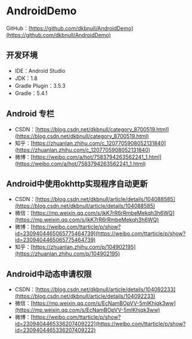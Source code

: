 # AndroidDemo
GitHub：[https://github.com/dkbnull/AndroidDemo](https://github.com/dkbnull/AndroidDemo)

## 开发环境

- IDE：Android Studio
- JDK：1.8
- Gradle Plugin：3.5.3
- Gradle：5.4.1

## Android 专栏

* CSDN：[https://blog.csdn.net/dkbnull/category_8700519.html](https://blog.csdn.net/dkbnull/category_8700519.html)
* 知乎：[https://zhuanlan.zhihu.com/c_1207705908052131840](https://zhuanlan.zhihu.com/c_1207705908052131840)
* 微博：[https://weibo.com/a/hot/7583794263562241_1.html](https://weibo.com/a/hot/7583794263562241_1.html)

## Android中使用okhttp实现程序自动更新

* CSDN：[https://blog.csdn.net/dkbnull/article/details/104088585](https://blog.csdn.net/dkbnull/article/details/104088585)
* 微信：[https://mp.weixin.qq.com/s/jkK7rR6rRmbeMekqh3h6WQ](https://mp.weixin.qq.com/s/jkK7rR6rRmbeMekqh3h6WQ)
* 微博：[https://weibo.com/ttarticle/p/show?id=2309404465065775464739](https://weibo.com/ttarticle/p/show?id=2309404465065775464739)
* 知乎：[https://zhuanlan.zhihu.com/p/104902195](https://zhuanlan.zhihu.com/p/104902195)

## Android中动态申请权限

* CSDN：[https://blog.csdn.net/dkbnull/article/details/104092233](https://blog.csdn.net/dkbnull/article/details/104092233)
* 微信：[https://mp.weixin.qq.com/s/EcNamBOpVV-5mlKhjqk3ww](https://mp.weixin.qq.com/s/EcNamBOpVV-5mlKhjqk3ww)
* 微博：[https://weibo.com/ttarticle/p/show?id=2309404465336207409222](https://weibo.com/ttarticle/p/show?id=2309404465336207409222)

